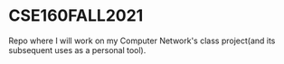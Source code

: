 # CSE160FALL2021
Repo where I will work on my Computer Network's class project(and its subsequent uses as a personal tool).
